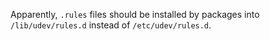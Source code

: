 Apparently, `.rules` files should be installed by packages into `/lib/udev/rules.d` instead of `/etc/udev/rules.d`.